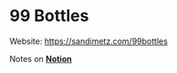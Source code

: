 # 99 Bottles
Website: https://sandimetz.com/99bottles

Notes on [**Notion**](https://katsuragawa.notion.site/99-Bottles-of-OOP-b3b66206c7b746548318739614cb4f3e)

